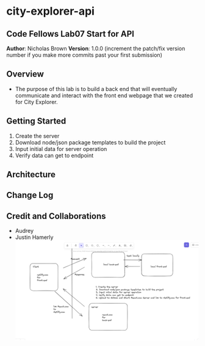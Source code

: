 # city-explorer-api
## Code Fellows Lab07 Start for API

**Author**: Nicholas Brown
**Version**: 1.0.0 (increment the patch/fix version number if you make more commits past your first submission)

## Overview

- The purpose of this lab is to build a back end that will eventually communicate and interact with the front end webpage that we created for City Explorer.

## Getting Started

1. Create the server
2. Download node/json package templates to build the project
3. Input initial data for server operation
4. Verify data can get to endpoint


## Architecture
<!-- Provide a detailed description of the application design. What technologies (languages, libraries, etc) you're using, and any other relevant design information. -->

## Change Log
<!-- Use this area to document the iterative changes made to your application as each feature is successfully implemented. Use time stamps. Here's an example:

01-01-2001 4:59pm - Application now has a fully-functional express server, with a GET route for the location resource. -->

## Credit and Collaborations

- Audrey
- Justin Hamerly
![Wire](Lab07%20Wire.png)